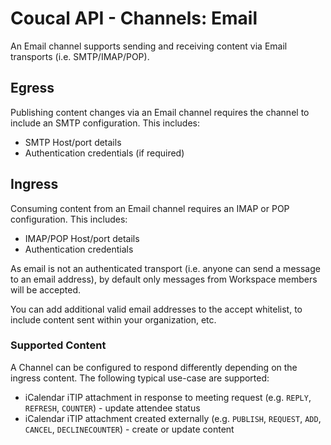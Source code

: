 # Coucal API - Channels: Email

An Email channel supports sending and receiving content via Email transports (i.e. SMTP/IMAP/POP).

## Egress

Publishing content changes via an Email channel requires the channel to include an SMTP configuration. This includes:

- SMTP Host/port details
- Authentication credentials (if required)

## Ingress

Consuming content from an Email channel requires an IMAP or POP configuration. This includes:

- IMAP/POP Host/port details
- Authentication credentials

As email is not an authenticated transport (i.e. anyone can send a message to an email address), by default only
messages from Workspace members will be accepted.

You can add additional valid email addresses to the accept whitelist, to include content sent within your
organization, etc.

### Supported Content

A Channel can be configured to respond differently depending on the ingress content. The following typical use-case
are supported:

* iCalendar iTIP attachment in response to meeting request (e.g. `REPLY`, `REFRESH`, `COUNTER`) - update attendee status
* iCalendar iTIP attachment created externally (e.g. `PUBLISH`, `REQUEST`, `ADD`, `CANCEL`, `DECLINECOUNTER`) - create
or update content
